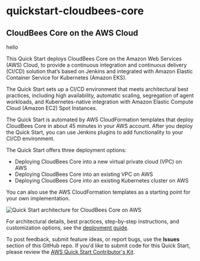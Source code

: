 # quickstart-cloudbees-core
## CloudBees Core on the AWS Cloud

hello

This Quick Start deploys CloudBees Core on the Amazon Web Services (AWS) Cloud, to provide a continuous integration and continuous delivery (CI/CD) solution that’s based on Jenkins and integrated with Amazon Elastic Container Service for Kubernetes (Amazon EKS).

The Quick Start sets up a CI/CD environment that meets architectural best practices, including high availability, automatic scaling, segregation of agent workloads, and Kubernetes-native integration with Amazon Elastic Compute Cloud (Amazon EC2) Spot Instances.

The Quick Start is automated by AWS CloudFormation templates that deploy CloudBees Core in about 45 minutes in your AWS account. After you deploy the Quick Start, you can use Jenkins plugins to add functionality to your CI/CD environment.

The Quick Start offers three deployment options:

- Deploying CloudBees Core into a new virtual private cloud (VPC) on AWS
- Deploying CloudBees Core into an existing VPC on AWS
- Deploying CloudBees Core into an existing Kubernetes cluster on AWS

You can also use the AWS CloudFormation templates as a starting point for your own implementation.

![Quick Start architecture for CloudBees Core on AWS](https://d0.awsstatic.com/partner-network/QuickStart/datasheets/cloudbees-core-architecture-on-aws.png)

For architectural details, best practices, step-by-step instructions, and customization options, see the 
[deployment guide](https://aws-quickstart.s3.amazonaws.com/quickstart-cloudbees-core/doc/cloudbees-core-on-the-aws-cloud.pdf).

To post feedback, submit feature ideas, or report bugs, use the **Issues** section of this GitHub repo.
If you'd like to submit code for this Quick Start, please review the [AWS Quick Start Contributor's Kit](https://aws-quickstart.github.io/). 
